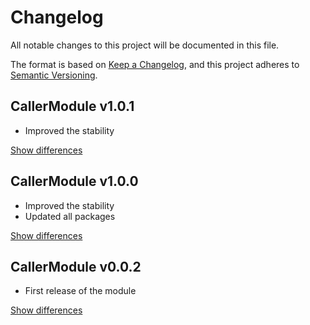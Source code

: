 # Changelog
All notable changes to this project will be documented in this file.

The format is based on [Keep a Changelog](https://keepachangelog.com/en/1.0.0/),
and this project adheres to [Semantic Versioning](https://semver.org/spec/v2.0.0.html).

## CallerModule v1.0.1
  - Improved the stability

[Show differences][v1.0.1]

## CallerModule v1.0.0
  - Improved the stability
  - Updated all packages

[Show differences][v1.0.0]

## CallerModule v0.0.2
  - First release of the module

[Show differences][v0.0.2]

<!--- References -->
[v0.0.2]: https://github.com/manuth/CallerModule/compare/ea4b164...v0.0.2
[v1.0.0]: https://github.com/manuth/CallerModule/compare/v0.0.2...v1.0.0
[v1.0.1]: https://github.com/manuth/CallerModule/compare/v1.0.0...v1.0.1